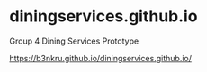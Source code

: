 # diningservices.github.io
Group 4 Dining Services Prototype

https://b3nkru.github.io/diningservices.github.io/
